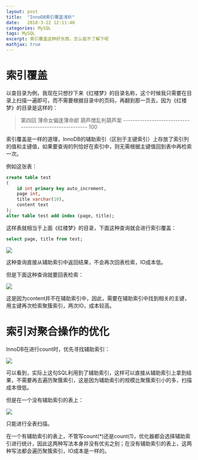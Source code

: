 ```yaml
---
layout: post
title:  "InnoDB索引覆盖浅析"
date:   2018-3-22 12:11:40
categories: MySQL 
tags: MySQL 
excerpt: 索引覆盖这种好东西，怎么能不了解下呢
mathjax: true
---
```


# 索引覆盖

以查目录为例，我现在只想抄下来《红楼梦》的目录名称，这个时候我只需要在目录上扫描一遍即可，而不需要根据目录中的页码，再翻到那一页去，因为《红楼梦》的目录是这样的：

> 第四回    薄命女偏逢薄命郎  葫芦僧乱判葫芦案 -------------------------------------------------------- 100

索引覆盖是一样的道理，InnoDB的辅助索引（区别于主键索引）上存放了索引列的值和主键值，如果要查询的列恰好在索引中，则无需根据主键值回到表中再检索一次。

例如这张表：

```sql
create table test
(
    id int primary key auto_increment,
    page int,
    title varchar(10),
    content text
);
alter table test add index (page, title);
```

这样表就相当于上面《红楼梦》的目录，下面这种查询就会进行索引覆盖：

```sql
select page, title from test;
```

![](http://wx3.sinaimg.cn/large/5fec9ab7ly1fplh0ge56gj20mt047gm3.jpg)


这种查询直接从辅助索引中返回结果，不会再次回表检索，IO成本低。

但是下面这种查询就要回表检索：

![](http://wx3.sinaimg.cn/mw690/5fec9ab7ly1fplgzo2p4ej20m7042t95.jpg)

这是因为content并不在辅助索引中，因此，需要在辅助索引中找到相关的主键，用主键再次检索聚簇索引，两次IO，成本较高。

# 索引对聚合操作的优化

InnoDB在进行count时，优先寻找辅助索引：

![](http://wx1.sinaimg.cn/mw690/5fec9ab7ly1fplgq5tix9j20nn054t9a.jpg)

可以看到，实际上这句SQL利用到了辅助索引，这样可以直接从辅助索引上拿到结果，不需要再去遍历聚簇索引，这是因为辅助索引的规模比聚簇索引小的多，扫描成本很低。

但是在一个没有辅助索引的表上：

![](http://wx3.sinaimg.cn/mw690/5fec9ab7ly1fplgpqwl18j20n504ugm8.jpg)

只能进行全表扫描。

在一个有辅助索引的表上，不管写count(*)还是count(1)，优化器都会选择辅助索引进行统计，因此这两种写法本身并没有优劣之别；在没有辅助索引的表上，这两种写法都会遍历聚簇索引，IO成本是一样的。